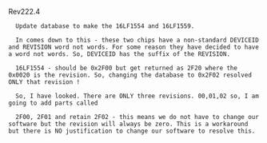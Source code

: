 Rev222.4

      Update database to make the 16LF1554 and 16LF1559.

      In comes down to this - these two chips have a non-standard DEVICEID and REVISION word not words. For some reason they have decided to have a word not words. So, DEVICEID has the suffix of the REVISION.

      16LF1554 - should be 0x2F00 but get returned as 2F20 where the 0x0020 is the revision. So, changing the database to 0x2F02 resolved ONLY that revision !

      So, I have looked. There are ONLY three revisions. 00,01,02 so, I am going to add parts called

      2F00, 2F01 and retain 2F02 - this means we do not have to change our software but the revision will always be zero. This is a workaround but there is NO justification to change our software to resolve this.


